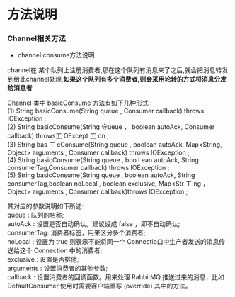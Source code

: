 # 方法说明

### Channel相关方法

* channel.consume方法说明

channel在 某个队列上注册消费者,那在这个队列有消息来了之后,就会把消息转发到给此channel处理,**如果这个队列有多个消费者,则会采用轮转的方式将消息分发给消息者**

Channel 类中 basicConsume 方法有如下几种形式 :<br>
(1) String basicConsume(String queue , Consumer callback) throws IOException ;<br>
(2) String basicConsume(String 守ueue ， boolean autoAck, Consumer callback) throws工 OExcept 工 on ;<br>
(3) String bas 工 cConsume(String queue , boolean autoAck, Map<String, Object>
arguments , Consumer callback) throws IOException ;<br>
(4) String basicConsume(String queue , boo l ean autoAck, String consumerTag,Consumer callback) throws IOException ;<br>
(5) String basicConsume(String queue , boolean autoAck, String consumerTag,boolean noLocal , boolean exclusive, Map<Str 工 ng ， Object> arguments , Consumer callback)throws IOException ;

其对应的参数说明如下所述:
<br>queue : 队列的名称;
<br>autoAck : 设置是否自动确认。建议设成 false ，即不自动确认;
<br>consumerTag: 消费者标签，用来区分多个消费者;
<br>noLocal : 设置为 true 则表示不能将同一个 Connectio口中生产者发送的消息传送给这个 Connection 中的消费者;
<br>exclusive : 设置是否排他;
<br>arguments : 设置消费者的其他参数;
<br>callback : 设置消费者的回调函数。用来处理 RabbitMQ 推送过来的消息，比如DefaultConsumer,使用时需要客户端重写 (override) 其中的方法。
